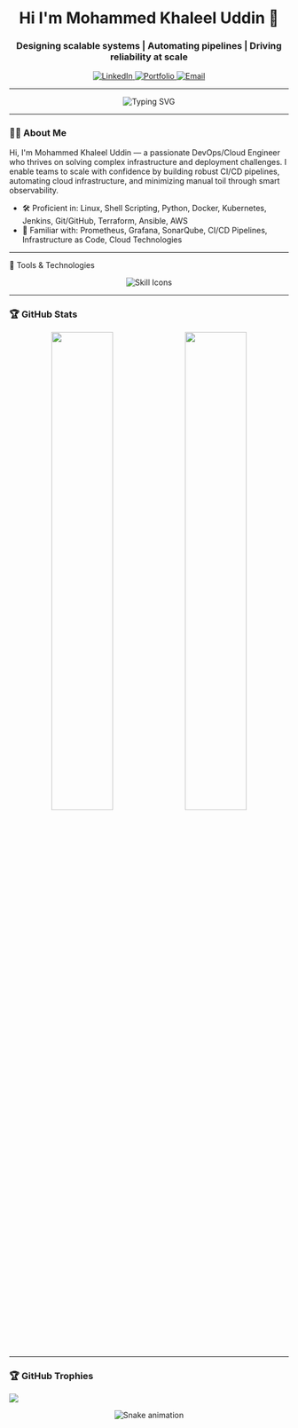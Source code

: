 <!-- Header --><h1 align="center">Hi I'm Mohammed Khaleel Uddin 👋</h1> <h3 align="center">Designing scalable systems | Automating pipelines | Driving reliability at scale</h3><!-- Social Links --><p align="center"> <a href="https://www.linkedin.com/in/khaleel-uddin-9634012a0/" target="_blank"> <img alt="LinkedIn" src="https://img.shields.io/badge/LinkedIn-blue?style=for-the-badge&logo=linkedin" /> </a> <a href="http://mku-portfolio-cdf5de08cb3e5d9f.s3-website.ap-south-1.amazonaws.com/" target="_blank"> <img alt="Portfolio" src="https://img.shields.io/badge/Portfolio-222222?style=for-the-badge&logo=githubpages" /> </a> <a href="mailto:mohammed.khaleeluddin10@gmail.com"> <img alt="Email" src="https://img.shields.io/badge/Gmail-D14836?style=for-the-badge&logo=gmail&logoColor=white" /> </a> </p>
---

<div align="center"> <img src="https://readme-typing-svg.demolab.com?font=Fira+Code&weight=600&size=30&duration=4000&pause=1000&color=2AA889&center=true&vCenter=true&width=800&lines=Welcome+to+my+GitHub+profile!;I+am+a+DevOps+Engineer;Cloud+Enthusiast+%7C+Automation+Expert;Problem+Solver+%7C+Infrastructure+Builder" alt="Typing SVG" /> </div>

---

### 👨‍💻 About Me

Hi, I'm Mohammed Khaleel Uddin — a passionate DevOps/Cloud Engineer who thrives on solving complex infrastructure and deployment challenges. I enable teams to scale with confidence by building robust CI/CD pipelines, automating cloud infrastructure, and minimizing manual toil through smart observability.

- 🛠️ Proficient in: Linux, Shell Scripting, Python, Docker, Kubernetes, Jenkins, Git/GitHub, Terraform, Ansible, AWS
- 🧠 Familiar with: Prometheus, Grafana, SonarQube, CI/CD Pipelines, Infrastructure as Code, Cloud Technologies

---

🧰 Tools & Technologies
<p align="center"> <img src="https://skillicons.dev/icons?i=linux,bash,docker,kubernetes,jenkins,aws,terraform,ansible,python,git,prometheus,grafana" alt="Skill Icons"> </p>

---

### 🏆 GitHub Stats

<p align="center">
  <img src="https://github-readme-stats.vercel.app/api?username=khaleeluddin9912&show_icons=true&theme=dark&hide_border=false" width="47%" />
  <img src="https://github-readme-streak-stats.herokuapp.com/?user=khaleeluddin9912&theme=dark&hide_border=false" width="47%" />
</p>

---

### 🏆 GitHub Trophies

 ![](https://github-profile-trophy.vercel.app/?username=khaleeluddin9912&theme=radical&no-frame=false&no-bg=false&margin-w=4)

<!-- Snake Game Repo View -->

<div align="center">
  <img src="https://profile-readme-generator.com/assets/snake.svg" alt="Snake animation" />
</div>
